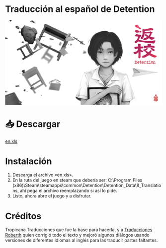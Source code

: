 # Traducción al español de Detention
![Logo](assets/Detention.png)

# 📥 Descargar
[en.xls](https://github.com/roberthvzla/Detention/raw/main/en.xls)

# Instalación
1. Descarga el archivo «en.xls».
2. En la ruta del juego en steam  que debería ser: C:\Program Files (x86)\Steam\steamapps\common\Detention\Detention_Data\8_Translations, ahí pega el archivo reemplazando si así lo pide.
3. Listo, ahora abre el juego y a disfrutar.

# Créditos
Tropicana Traducciones que fue la base para hacerla, y a [Traducciones Roberth](https://www.facebook.com/TraduccionesRoberth) quien corrigió todo el texto y mejoró algunos diálogos usando versiones de diferentes idiomas al inglés para las traducir partes faltantes.
